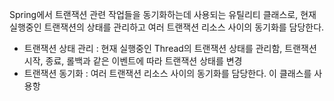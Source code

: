 
Spring에서 트랜잭션 관련 작업들을 동기화하는데 사용되는 유틸리티 클래스로, 현재 실행중인 트랜잭션의 상태를 관리하고 여러 트랜잭션 리소스 사이의 동기화를 담당한다.


- 트랜잭션 상태 관리 : 현재 실행중인 Thread의 트랜잭션 상태를 관리함, 트랜잭션 시작, 종료, 롤백과 같은 이벤트에 따라 트랜잭션 상태를 변경
- 트랜잭션 동기화 : 여러 트랜잭션 리소스 사이의 동기화를 담당한다. 이 클래스를 사용항